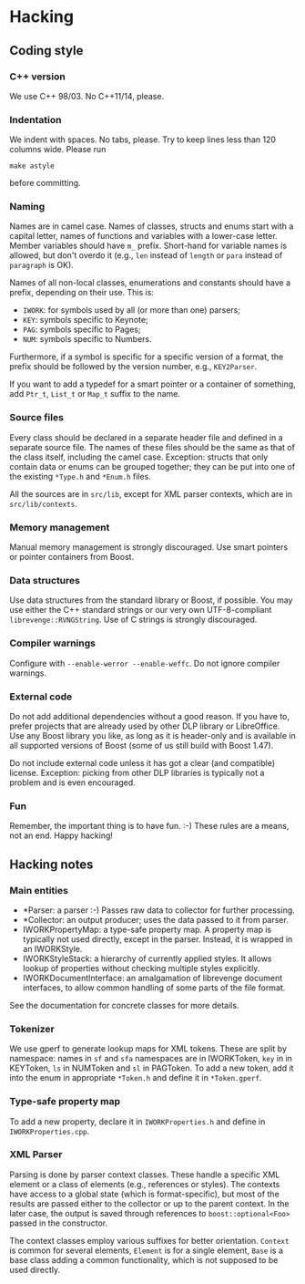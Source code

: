# Hacking

## Coding style

### C++ version

We use C++ 98/03. No C++11/14, please.

### Indentation

We indent with spaces. No tabs, please. Try to keep lines less than 120 columns wide. Please run

    make astyle

before committing.

### Naming

Names are in camel case. Names of classes, structs and enums start with a capital letter, names of functions and variables with a lower-case letter. Member variables should have `m_` prefix. Short-hand for variable names is allowed, but don't overdo it (e.g., `len` instead of `length` or `para` instead of `paragraph` is OK).

Names of all non-local classes, enumerations and constants should have a prefix, depending on their use. This is:

* `IWORK`: for symbols used by all (or more than one) parsers;
* `KEY`: symbols specific to Keynote;
* `PAG`: symbols specific to Pages;
* `NUM`: symbols specific to Numbers.

Furthermore, if a symbol is specific for a specific version of a format, the prefix should be followed by the version number, e.g., `KEY2Parser`.

If you want to add a typedef for a smart pointer or a container of something, add `Ptr_t`, `List_t` or `Map_t` suffix to the name.

### Source files

Every class should be declared in a separate header file and defined in a separate source file. The names of these files should be the same as that of the class itself, including the camel case. Exception: structs that only contain data or enums can be grouped together; they can be put into one of the existing `*Type.h` and `*Enum.h` files.

All the sources are in `src/lib`, except for XML parser contexts, which are in `src/lib/contexts`.

### Memory management

Manual memory management is strongly discouraged. Use smart pointers or pointer containers from Boost.

### Data structures

Use data structures from the standard library or Boost, if possible. You may use either the C++ standard strings or our very own UTF-8-compliant `librevenge::RVNGString`. Use of C strings is strongly discouraged.

### Compiler warnings

Configure with ``--enable-werror --enable-weffc``. Do not ignore compiler warnings.

### External code

Do not add additional dependencies without a good reason. If you have to, prefer projects that are already used by other DLP library or LibreOffice. Use any Boost library you like, as long as it is header-only and is available in all supported versions of Boost (some of us still build with Boost 1.47).

Do not include external code unless it has got a clear (and compatible) license. Exception: picking from other DLP libraries is typically not a problem and is even encouraged.

### Fun

Remember, the important thing is to have fun. :-) These rules are a means, not an end. Happy hacking!

## Hacking notes

### Main entities

* *Parser: a parser :-) Passes raw data to collector for further processing.
* *Collector: an output producer; uses the data passed to it from parser.
* IWORKPropertyMap: a type-safe property map. A property map is typically not used directly, except in the parser. Instead, it is wrapped in an IWORKStyle.
* IWORKStyleStack: a hierarchy of currently applied styles. It allows lookup of properties without checking multiple styles explicitly.
* IWORKDocumentInterface: an amalgamation of librevenge document interfaces, to allow common handling of some parts of the file format.

See the documentation for concrete classes for more details.

### Tokenizer

We use gperf to generate lookup maps for XML tokens. These are split by namespace: names in `sf` and `sfa` namespaces are in IWORKToken, `key` in in KEYToken, `ls` in NUMToken and `sl` in PAGToken. To add a new token, add it into the enum in appropriate `*Token.h` and define it in `*Token.gperf`.

### Type-safe property map

To add a new property, declare it in `IWORKProperties.h` and define in `IWORKProperties.cpp`.

### XML Parser

Parsing is done by parser context classes. These handle a specific XML element or a class of elements (e.g., references or styles). The contexts have access to a global state (which is format-specific), but most of the results are passed either to the collector or up to the parent context. In the later case, the output is saved through references to `boost::optional<Foo>` passed in the constructor.

The context classes employ various suffixes for better orientation. `Context` is common for several elements, `Element` is for a single element, `Base` is a base class adding a common functionality, which is not supposed to be used directly.
